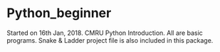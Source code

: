 # Python_beginner
Started on 16th Jan, 2018. CMRU Python Introduction.
All are basic programs.
Snake & Ladder project file is also included in this package.

